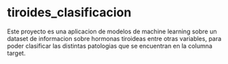# tiroides_clasificacion
Este proyecto es una aplicacion de modelos de machine learning sobre un dataset de informacion sobre hormonas tiroideas entre otras variables, para poder clasificar las distintas patologias que se encuentran en la columna target.
